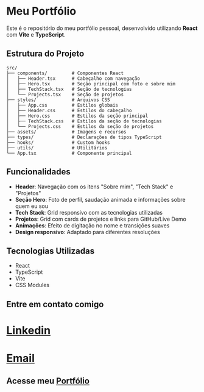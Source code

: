 # Meu Portfólio

Este é o repositório do meu portfólio pessoal, desenvolvido utilizando **React** com **Vite** e **TypeScript**.

## Estrutura do Projeto

```
src/
├── components/         # Componentes React
│   ├── Header.tsx      # Cabeçalho com navegação
│   ├── Hero.tsx        # Seção principal com foto e sobre mim
│   ├── TechStack.tsx   # Seção de tecnologias
│   └── Projects.tsx    # Seção de projetos
├── styles/             # Arquivos CSS
│   ├── App.css         # Estilos globais
│   ├── Header.css      # Estilos do cabeçalho
│   ├── Hero.css        # Estilos da seção principal
│   ├── TechStack.css   # Estilos da seção de tecnologias
│   └── Projects.css    # Estilos da seção de projetos
├── assets/             # Imagens e recursos
├── types/              # Declarações de tipos TypeScript
├── hooks/              # Custom hooks
├── utils/              # Utilitários
└── App.tsx             # Componente principal
```

## Funcionalidades

- **Header**: Navegação com os itens "Sobre mim", "Tech Stack" e "Projetos"
- **Seção Hero**: Foto de perfil, saudação animada e informações sobre quem eu sou
- **Tech Stack**: Grid responsivo com as tecnologias utilizadas
- **Projetos**: Grid com cards de projetos e links para GitHub/Live Demo
- **Animações**: Efeito de digitação no nome e transições suaves
- **Design responsivo**: Adaptado para diferentes resoluções

## Tecnologias Utilizadas

- React
- TypeScript
- Vite
- CSS Modules

## Entre em contato comigo

# [Linkedin](https://www.linkedin.com/in/gustavo-willian-867605230/)
# [Email](mailto:gustavowillian0777@gmail.com)

## Acesse meu [Portfólio](https://portfolio-roan-omega-n3sv1b6jhn.vercel.app/)
